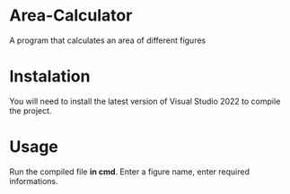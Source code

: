 # Area-Calculator
A program that calculates an area of different figures

# Instalation
You will need to install the latest version of Visual Studio 2022 to compile the project.

# Usage
Run the compiled file **in cmd**. Enter a figure name, enter required informations.
